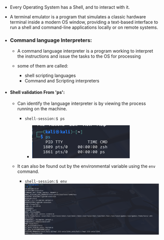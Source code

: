 - Every Operating System has a Shell, and to interact with it.
- A terminal emulator is a program that simulates a classic hardware terminal inside a modern OS window, providing a text-based interface to run a shell and command-line applications locally or on remote systems.

- ### Command language Interpreters:

	- A command language interpreter is a program working to interpret the instructions and issue the tasks to the OS for processing
	
	- some of them are called:
	
		- shell scripting languages
		- Command and Scripting interpreters

- #### Shell validation From 'ps':

	- Can identify the language interpreter is by viewing the process running on the machine.
	
		- `shell-session:$ ps`
		
			- ![image alt](https://github.com/spider256-pt/Shells/blob/dc5426d764f63932f3da7e853e0c07309ab03be8/images/Screenshot%202025-08-31%20013534.png)

	- It can also be found out by the environmental variable using the `env` command.
	
		- `shell-session:$ env`
![image alt](https://github.com/spider256-pt/Shells/blob/dc5426d764f63932f3da7e853e0c07309ab03be8/images/Screenshot%202025-08-31%20013623.png)

